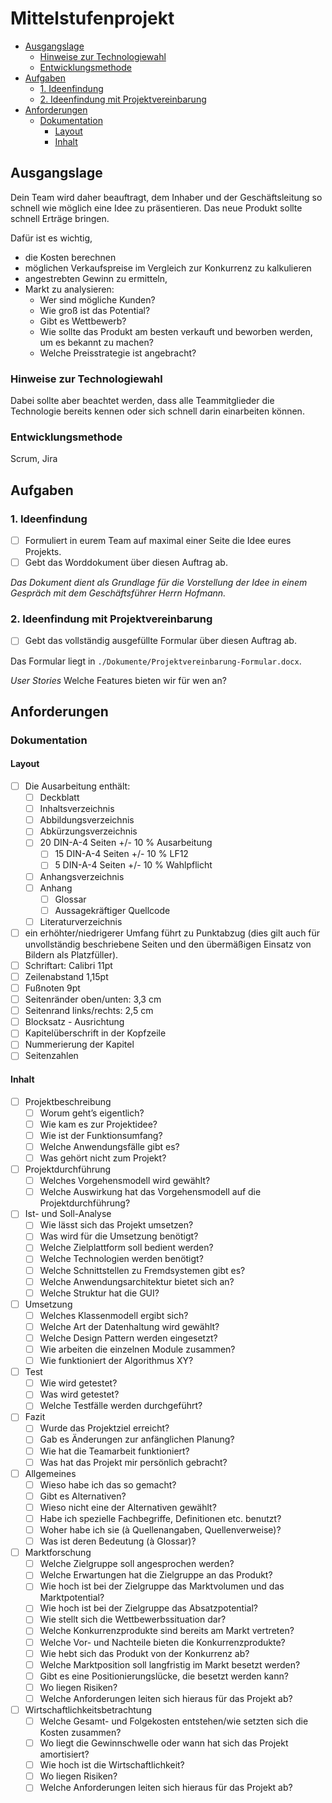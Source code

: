 # Mittelstufenprojekt

<!-- vim-markdown-toc GitLab -->

* [Ausgangslage](#ausgangslage)
    * [Hinweise zur Technologiewahl](#hinweise-zur-technologiewahl)
    * [Entwicklungsmethode](#entwicklungsmethode)
* [Aufgaben](#aufgaben)
    * [1. Ideenfindung](#1-ideenfindung)
    * [2. Ideenfindung mit Projektvereinbarung](#2-ideenfindung-mit-projektvereinbarung)
* [Anforderungen](#anforderungen)
    * [Dokumentation](#dokumentation)
        * [Layout](#layout)
        * [Inhalt](#inhalt)

<!-- vim-markdown-toc -->

## Ausgangslage
Dein Team wird daher beauftragt, dem Inhaber und der Geschäftsleitung so schnell wie möglich eine Idee zu präsentieren. Das neue Produkt sollte schnell Erträge bringen. 

Dafür ist es wichtig, 
- die Kosten berechnen
- möglichen Verkaufspreise im Vergleich zur Konkurrenz zu kalkulieren 
- angestrebten Gewinn zu ermitteln,
- Markt zu analysieren: 
    - Wer sind mögliche Kunden?
    - Wie groß ist das Potential?
    - Gibt es Wettbewerb?
    - Wie sollte das Produkt am besten verkauft und beworben werden, um es bekannt zu machen?
    - Welche Preisstrategie ist angebracht?

### Hinweise zur Technologiewahl
Dabei sollte aber beachtet werden, dass alle Teammitglieder die Technologie bereits kennen oder sich schnell darin einarbeiten können.

### Entwicklungsmethode
Scrum, Jira

## Aufgaben
### 1. Ideenfindung
- [ ] Formuliert in eurem Team auf maximal einer Seite die Idee eures Projekts. 
- [ ] Gebt das Worddokument über diesen Auftrag ab.

_Das Dokument dient als Grundlage für die Vorstellung der Idee in einem Gespräch mit dem Geschäftsführer Herrn Hofmann._

### 2. Ideenfindung mit Projektvereinbarung
- [ ] Gebt das vollständig ausgefüllte Formular über diesen Auftrag ab.

Das Formular liegt in `./Dokumente/Projektvereinbarung-Formular.docx`.

_User Stories_ Welche Features bieten wir für wen an?

## Anforderungen
### Dokumentation
#### Layout
- [ ] Die Ausarbeitung enthält:
  - [ ] Deckblatt
  - [ ] Inhaltsverzeichnis
  - [ ] Abbildungsverzeichnis
  - [ ] Abkürzungsverzeichnis
  - [ ] 20 DIN-A-4 Seiten +/- 10 % Ausarbeitung
    - [ ] 15 DIN-A-4 Seiten +/- 10 % LF12
    - [ ] 5 DIN-A-4 Seiten +/- 10 % Wahlpflicht
  - [ ] Anhangsverzeichnis
  - [ ] Anhang
    - [ ] Glossar
    - [ ] Aussagekräftiger Quellcode
  - [ ] Literaturverzeichnis
- [ ] ein erhöhter/niedrigerer Umfang führt zu Punktabzug (dies gilt auch für unvollständig beschriebene Seiten und den übermäßigen Einsatz von Bildern als Platzfüller).
- [ ] Schriftart: Calibri 11pt
- [ ] Zeilenabstand 1,15pt
- [ ] Fußnoten 9pt
- [ ] Seitenränder oben/unten: 3,3 cm
- [ ] Seitenrand links/rechts: 2,5 cm
- [ ] Blocksatz - Ausrichtung
- [ ] Kapitelüberschrift in der Kopfzeile
- [ ] Nummerierung der Kapitel
- [ ] Seitenzahlen

#### Inhalt
- [ ] Projektbeschreibung
  - [ ] Worum geht’s eigentlich?
  - [ ] Wie kam es zur Projektidee?
  - [ ] Wie ist der Funktionsumfang?
  - [ ] Welche Anwendungsfälle gibt es?
  - [ ] Was gehört nicht zum Projekt?
- [ ] Projektdurchführung
  - [ ] Welches Vorgehensmodell wird gewählt?
  - [ ] Welche Auswirkung hat das Vorgehensmodell auf die Projektdurchführung?
- [ ] Ist- und Soll-Analyse
  - [ ] Wie lässt sich das Projekt umsetzen?
  - [ ] Was wird für die Umsetzung benötigt?
  - [ ] Welche Zielplattform soll bedient werden?
  - [ ] Welche Technologien werden benötigt?
  - [ ] Welche Schnittstellen zu Fremdsystemen gibt es?
  - [ ] Welche Anwendungsarchitektur bietet sich an?
  - [ ] Welche Struktur hat die GUI?
- [ ] Umsetzung
  - [ ] Welches Klassenmodell ergibt sich?
  - [ ] Welche Art der Datenhaltung wird gewählt?
  - [ ] Welche Design Pattern werden eingesetzt?
  - [ ] Wie arbeiten die einzelnen Module zusammen?
  - [ ] Wie funktioniert der Algorithmus XY?
- [ ] Test
  - [ ] Wie wird getestet?
  - [ ] Was wird getestet?
  - [ ] Welche Testfälle werden durchgeführt?
- [ ] Fazit
  - [ ] Wurde das Projektziel erreicht?
  - [ ] Gab es Änderungen zur anfänglichen Planung?
  - [ ] Wie hat die Teamarbeit funktioniert?
  - [ ] Was hat das Projekt mir persönlich gebracht?
- [ ] Allgemeines
  - [ ] Wieso habe ich das so gemacht?
  - [ ] Gibt es Alternativen?
  - [ ] Wieso nicht eine der Alternativen gewählt?
  - [ ] Habe ich spezielle Fachbegriffe, Definitionen etc. benutzt?
  - [ ] Woher habe ich sie (à Quellenangaben, Quellenverweise)?
  - [ ] Was ist deren Bedeutung (à Glossar)?
- [ ] Marktforschung
  - [ ] Welche Zielgruppe soll angesprochen werden?
  - [ ] Welche Erwartungen hat die Zielgruppe an das Produkt?
  - [ ] Wie hoch ist bei der Zielgruppe das Marktvolumen und das Marktpotential?
  - [ ] Wie hoch ist bei der Zielgruppe das Absatzpotential?
  - [ ] Wie stellt sich die Wettbewerbssituation dar?
  - [ ] Welche Konkurrenzprodukte sind bereits am Markt vertreten?
  - [ ] Welche Vor- und Nachteile bieten die Konkurrenzprodukte?
  - [ ] Wie hebt sich das Produkt von der Konkurrenz ab?
  - [ ] Welche Marktposition soll langfristig im Markt besetzt werden?
  - [ ] Gibt es eine Positionierungslücke, die besetzt werden kann?
  - [ ] Wo liegen Risiken?
  - [ ] Welche Anforderungen leiten sich hieraus für das Projekt ab?
- [ ] Wirtschaftlichkeitsbetrachtung
  - [ ] Welche Gesamt- und Folgekosten entstehen/wie setzten sich die Kosten zusammen?
  - [ ] Wo liegt die Gewinnschwelle oder wann hat sich das Projekt amortisiert?
  - [ ] Wie hoch ist die Wirtschaftlichkeit?
  - [ ] Wo liegen Risiken?
  - [ ] Welche Anforderungen leiten sich hieraus für das Projekt ab?
